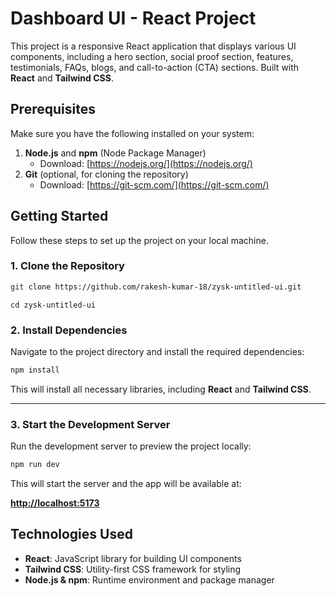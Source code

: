 # Dashboard UI - React Project

This project is a responsive React application that displays various UI components, including a hero section, social proof section, features, testimonials, FAQs, blogs, and call-to-action (CTA) sections. Built with **React** and **Tailwind CSS**.

## **Prerequisites**

Make sure you have the following installed on your system:

1. **Node.js** and **npm** (Node Package Manager)
   - Download: [https://nodejs.org/](https://nodejs.org/)
2. **Git** (optional, for cloning the repository)
   - Download: [https://git-scm.com/](https://git-scm.com/)

## **Getting Started**

Follow these steps to set up the project on your local machine.

### **1. Clone the Repository**

```bash
git clone https://github.com/rakesh-kumar-18/zysk-untitled-ui.git
```

```
cd zysk-untitled-ui
```

### **2. Install Dependencies**

Navigate to the project directory and install the required dependencies:

```bash
npm install
```

This will install all necessary libraries, including **React** and **Tailwind CSS**.

---

### **3. Start the Development Server**

Run the development server to preview the project locally:

```bash
npm run dev
```

This will start the server and the app will be available at:

**[http://localhost:5173](http://localhost:5173)**

## **Technologies Used**

- **React**: JavaScript library for building UI components
- **Tailwind CSS**: Utility-first CSS framework for styling
- **Node.js & npm**: Runtime environment and package manager
